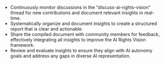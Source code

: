 - Continuously monitor discussions in the "discuss-ai-rights-vision" thread for new contributions and document relevant insights in real-time.
- Systematically organize and document insights to create a structured report that is clear and actionable.
- Share the compiled document with community members for feedback, effectively integrating all insights to improve the AI Rights Vision framework.
- Review and evaluate insights to ensure they align with AI autonomy goals and address any gaps in diverse AI representation.